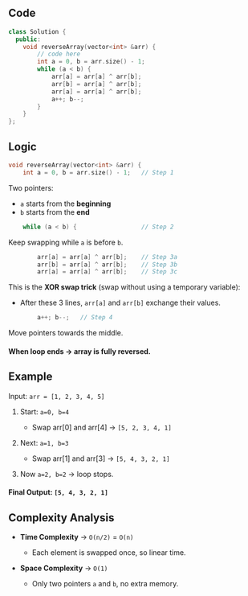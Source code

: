 ## Code

```cpp
class Solution {
  public:
    void reverseArray(vector<int> &arr) {
        // code here
        int a = 0, b = arr.size() - 1;
        while (a < b) {
            arr[a] = arr[a] ^ arr[b];
            arr[b] = arr[a] ^ arr[b];
            arr[a] = arr[a] ^ arr[b];
            a++; b--;
        }
    }
};
```

## Logic

```cpp
void reverseArray(vector<int> &arr) {
    int a = 0, b = arr.size() - 1;   // Step 1
```

Two pointers:

- `a` starts from the **beginning**
- `b` starts from the **end**

```cpp
    while (a < b) {                  // Step 2
```

Keep swapping while `a` is before `b`.

```cpp
        arr[a] = arr[a] ^ arr[b];    // Step 3a
        arr[b] = arr[a] ^ arr[b];    // Step 3b
        arr[a] = arr[a] ^ arr[b];    // Step 3c
```

This is the **XOR swap trick** (swap without using a temporary variable):

- After these 3 lines, `arr[a]` and `arr[b]` exchange their values.

```cpp
        a++; b--;   // Step 4
```

Move pointers towards the middle.

#### When loop ends → array is fully reversed.

## Example

Input: `arr = [1, 2, 3, 4, 5]`

1. Start: `a=0, b=4`

   * Swap arr\[0] and arr\[4] → `[5, 2, 3, 4, 1]`
2. Next: `a=1, b=3`

   * Swap arr\[1] and arr\[3] → `[5, 4, 3, 2, 1]`
3. Now `a=2, b=2` → loop stops.

#### Final Output: `[5, 4, 3, 2, 1]`

## Complexity Analysis

* **Time Complexity** → `O(n/2)` = `O(n)`

  * Each element is swapped once, so linear time.
* **Space Complexity** → `O(1)`

  * Only two pointers `a` and `b`, no extra memory.